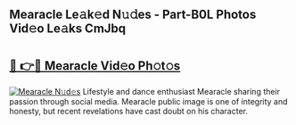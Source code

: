## Mearacle Le𝚊k𝚎d N𝚞𝚍es - Part-B0L Photos Vid𝚎o Le𝚊ks CmJbq

# <h2><a href="http://fbexog.evod.top/?m=Mearacle">🔗 👉🔴 Mearacle Vid𝚎o Ph𝚘t𝚘s</a></h2>

[![Mearacle N𝚞d𝚎s](https://i.imgur.com/8V9OHl7.gif)](http://fbexog.evod.top/?m=Mearacle)
Lifestyle and dance enthusiast Mearacle sharing their passion through social media. Mearacle public image is one of integrity and honesty, but recent revelations have cast doubt on his character. 
